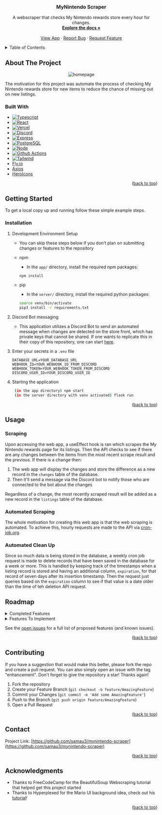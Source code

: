 <!-- Improved compatibility of back to top link: See: https://github.com/othneildrew/Best-README-Template/pull/73 -->

<a name="readme-top"></a>

<!--
*** Thanks for checking out the Best-README-Template. If you have a suggestion
*** that would make this better, please fork the repo and create a pull request
*** or simply open an issue with the tag "enhancement".
*** Don't forget to give the project a star!
*** Thanks again! Now go create something AMAZING! :D
-->

<!-- PROJECT SHIELDS -->
<!--
*** I'm using markdown "reference style" links for readability.
*** Reference links are enclosed in brackets [ ] instead of parentheses ( ).
*** See the bottom of this document for the declaration of the reference variables
*** for contributors-url, forks-url, etc. This is an optional, concise syntax you may use.
*** https://www.markdownguide.org/basic-syntax/#reference-style-links
-->

<!-- PROJECT LOGO -->
<br />
<div align="center">

<!-- ![logo](https://user-images.githubusercontent.com/69769431/220485345-82d76424-985e-4948-871a-c847a4f745cb.png) -->

<h3 align="center">MyNintendo Scraper</h3>

  <p align="center">
    A webscraper that checks My Nintendo rewards store every hour for changes.
    <br />
    <a href="https://github.com/samau3/mynintendo-scraper"><strong>Explore the docs »</strong></a>
    <br />
    <br />
    <a href="https://mynintendo-scraper.vercel.app/">View App</a>
    ·
    <a href="https://github.com/samau3/mynintendo-scraper/issues">Report Bug</a>
    ·
    <a href="https://github.com/samau3/mynintendo-scraper/issues">Request Feature</a>
  </p>
</div>

<!-- TABLE OF CONTENTS -->
<details>
  <summary>Table of Contents</summary>
  <ol>
    <li>
      <a href="#about-the-project">About The Project</a>
      <ul>
        <li><a href="#built-with">Built With</a></li>
      </ul>
    </li>
    <li>
      <a href="#getting-started">Getting Started</a>
      <ul>
        <li><a href="#installation">Installation</a></li>
      </ul>
    </li>
    <li><a href="#usage">Usage</a></li>
    <li><a href="#roadmap">Roadmap</a></li>
    <li><a href="#contributing">Contributing</a></li>
    <li><a href="#contact">Contact</a></li>
    <li><a href="#acknowledgments">Acknowledgments</a></li>
  </ol>
</details>

<!-- ABOUT THE PROJECT -->

## About The Project

<div align="center">

![homepage](https://github.com/samau3/mynintendo-scraper/assets/69769431/0d9ba468-3df9-4edb-901e-cdbaae201046)

</div>


The motivation for this project was automate the process of checking My Nintendo rewards store for new items to reduce the chance of missing out on new listings.

### Built With

- [![Typescript][typescript]][typescript-url]
- [![React][react.js]][react-url]
- [![Vercel][vercel]][vercel-url]
- [![Discord][discord]][discord-url]
- [![Express][express]][express-url]
- [![PostgreSQL][postgresql]][postgresql-url]
- [![Node][node.js]][node-url]
- [![Github Actions][github-actions]][github-actions-url]
- [![Tailwind][tailwind]][tailwind-url]
- [Fly.io](https://fly.io/)
- [Axios](https://axios-http.com/)
- [HeroIcons](https://heroicons.com/)

<p align="right">(<a href="#readme-top">back to top</a>)</p>

<!-- GETTING STARTED -->

## Getting Started

To get a local copy up and running follow these simple example steps.

### Installation

1. Development Environment Setup

    - You can skip these steps below if you don't plan on submitting changes or features to the repository

    - npm
      - In the `app/` directory, install the required npm packages:
      ```sh
      npm install
      ```
    - pip
      - In the `server/` directory, install the required python packages:
      ```sh
      source venv/bin/activate
      pip3 install -r requirements.txt
      ```
2. Discord Bot messaging

    - This application utilizes a Discord Bot to send an automated message when changes are detected on the store front, which has private keys that cannot be shared. If one wants to replicate this in their copy of this repository, one can start [here](https://discord.com/developers/docs/resources/webhook).

3. Enter your secrets in a `.env` file

    ```env
    DATABASE_URL=YOUR_DATABASE_URL
    WEBHOOK_ID=YOUR_WEBHOOK_ID_FROM_DISCORD
    WEBHOOK_TOKEN=YOUR_WEBHOOK_TOKEN_FROM_DISCORD
    DISCORD_USER_ID=YOUR_DISCORD_USER_ID
    ```

4. Starting the application 

   ```sh
    (in the app directory) npm start
    (in the server directory with venv activated) flask run
   ```

<p align="right">(<a href="#readme-top">back to top</a>)</p>

<!-- USAGE EXAMPLES -->

## Usage

### Scraping

<div align="center">

</div>

Upon accessing the web app, a useEffect hook is ran which scrapes the My Nintendo rewards page for its listings. Then the API checks to see if there are any changes between the items from the most recent scrape result and the previous. If there is a change then:
  1. The web app will display the changes and store the difference as a new record in the `changes` table of the database. 
  2. Then it'll send a message via the Discord bot to notify those who are connected to the bot about the changes
  
Regardless of a change, the most recently scraped result will be added as a new record in the `listings` table of the database.

### Automated Scraping

The whole motivation for creating this web app is that the web scraping is automated. To achieve this, hourly requests are made to the API via [cron-job.org](https://cron-job.org/en/).

### Automated Clean Up

Since so much data is being stored in the database, a weekly cron job request is made to delete records that have been saved in the database for a week or more. This is handled by keeping track of the timestamps when a listing record is stored and having an additional column, `expiration`, for that record of seven days after its insertion timestamp. Then the request just queries based on the `expiration` column to see if that value is a date older than the time of teh deletion API request.

<!-- ROADMAP -->

## Roadmap

<details>
<summary> Completed Features </summary>

- [x] Start a CI/CD Pipeline
  - [x] Utilize Github Actions to deploy on main branch merge to Fly.io
- [x] Scrape My Nintendo rewards page
  - [x] Get current item listings
- [x] Display any changes to My Nintendo rewards listings
  - [x] Display what has changed
  - [x] Display timestamp of when change occurred
- [x] Display current changes if any
- [x] Utilize a useEffect to scrape as soon as web app is accessed
  - [x] Include a timestamp to show when scrape occurred at time of web app loading
- [x] Improve frontend visuals so it isn't so plain

</details>

<details>
<summary>Features To Implement</summary>

- [] Add tests
  - [] Test routes
  - [] Test models
- [] Distribute this app for public use
- [] An account system
- [] Refine Discord Bot
  - [] Add an option/method to add users to be mentioned when a change is detected
  - [] Add an option to choose which types of changes to be notified for
  - [] Add a command to call the scrape functions 

</details>

See the [open issues](https://github.com/github_username/repo_name/issues) for a full list of proposed features (and known issues).

<p align="right">(<a href="#readme-top">back to top</a>)</p>

<!-- CONTRIBUTING -->

## Contributing

If you have a suggestion that would make this better, please fork the repo and create a pull request. You can also simply open an issue with the tag "enhancement".
Don't forget to give the repository a star! Thanks again!

1. Fork the repository
2. Create your Feature Branch (`git checkout -b feature/AmazingFeature`)
3. Commit your Changes (`git commit -m 'Add some AmazingFeature'`)
4. Push to the Branch (`git push origin feature/AmazingFeature`)
5. Open a Pull Request

<p align="right">(<a href="#readme-top">back to top</a>)</p>

<!-- CONTACT -->

## Contact

Project Link: [https://github.com/samau3/mynintendo-scraper](https://github.com/samau3/mynintendo-scraper)

<p align="right">(<a href="#readme-top">back to top</a>)</p>

<!-- ACKNOWLEDGMENTS -->

## Acknowledgments

- Thanks to FreeCodeCamp for the BeautifulSoup Webscraping tutorial that helped get this project started
- Thanks to Hyperplexed for the Mario UI background idea, check out his [tutorial](https://www.youtube.com/watch?v=x872keruUWQ&pp=ygULaHlwZXJwbGV4ZWQ%3D)!

<p align="right">(<a href="#readme-top">back to top</a>)</p>

<!-- MARKDOWN LINKS & IMAGES -->
<!-- https://www.markdownguide.org/basic-syntax/#reference-style-links -->

[product-screenshot]: images/screenshot.png
[typescript]: https://img.shields.io/badge/typescript-%23007ACC.svg?style=for-the-badge&logo=typescript&logoColor=white
[typescript-url]: https://www.typescriptlang.org/
[react.js]: https://img.shields.io/badge/React-20232A?style=for-the-badge&logo=react&logoColor=61DAFB
[react-url]: https://reactjs.org/
[node.js]: https://img.shields.io/badge/node.js-6DA55F?style=for-the-badge&logo=node.js&logoColor=white
[node-url]: https://nodejs.org/en/
[discord]: https://img.shields.io/badge/Discord-%235865F2.svg?style=for-the-badge&logo=discord&logoColor=white
[discord-url]: https://discord.com/
[postgresql]: https://img.shields.io/badge/postgres-%23316192.svg?style=for-the-badge&logo=postgresql&logoColor=white
[postgresql-url]: https://www.postgresql.org/
[firebase]: https://img.shields.io/badge/firebase-%23039BE5.svg?style=for-the-badge&logo=firebase
[firebase-url]: https://firebase.google.com/
[express]: https://img.shields.io/badge/express.js-%23404d59.svg?style=for-the-badge&logo=express&logoColor=%2361DAFB
[express-url]: https://expressjs.com/
[github-actions]: https://img.shields.io/badge/github%20actions-%232671E5.svg?style=for-the-badge&logo=githubactions&logoColor=white
[github-actions-url]: https://docs.github.com/en/actions
[vercel]: https://img.shields.io/badge/vercel-%23000000.svg?style=for-the-badge&logo=vercel&logoColor=white
[vercel-url]: https://vercel.com/
[tailwind]: https://img.shields.io/badge/Tailwind_CSS-38B2AC?style=for-the-badge&logo=tailwind-css&logoColor=white
[tailwind-url]: https://tailwindcss.com/
